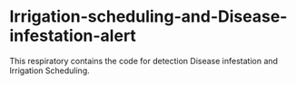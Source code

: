# Irrigation-scheduling-and-Disease-infestation-alert
This respiratory contains the code for detection Disease infestation and Irrigation Scheduling.

